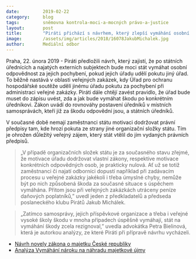 ```yaml
---
date:         2019-02-22
category:     blog
tags:         sněmovna kontrola-moci-a-mocných právo-a-justice
layout:       post
title:        "Piráti přichází s návrhem, který zlepší vymáhání osobní odpovědnosti úředníků za škodu"
image:        /assets/img/articles/2018/16078JakubMichalek.jpg
author:       Mediální odbor
---
```




Praha, 22. února 2019 - Piráti předložili návrh, který zajistí, že po státních úřednících a najatých externích subjektech bude moci stát vymáhat osobní odpovědnost za jejich pochybení, pokud jejich úřadu udělí pokutu jiný úřad. To běžně nastává v oblasti veřejných zakázek, kdy Úřad pro ochranu hospodářské soutěže udělí jinému úřadu pokutu za pochybení při administraci veřejné zakázky. Piráti dále chtějí zavést pravidlo, že úřad bude muset do zápisu uvést, zda a jak bude vymáhat škodu po konkrétním úředníkovi. Zákon uvádí do rovnováhy postavení úředníků v místních samosprávách, kteří již za škodu odpovědní jsou, a státních úředníků. 

V současné době nemají zaměstnanci státu motivaci dodržovat právní předpisy tam, kde hrozí pokuta ze strany jiné organizační složky státu. Tím je ohrožen důležitý veřejný zájem, který stát vtělil do jím vydaných právních předpisů. 

> „V případě organizačních složek státu je za současného stavu zřejmé, že motivace úřadu dodržovat vlastní zákony, respektive motivace konkrétních odpovědných osob, je prakticky nulová. Ať už se totiž zaměstnanci či najatí odborníci dopustí například při zadávacím procesu u veřejné zakázky jakékoli i třeba úmyslné chyby, nemůže být po nich způsobená škoda za současné situace s úspěchem vymáhána. Přitom jsou při veřejných zakázkách utráceny peníze daňových poplatníků,” uvedl jeden z předkladatelů a předseda poslaneckého klubu Pirátů Jakub Michálek.


> „Zatímco samosprávy, jejich příspěvkové organizace a třeba i veřejné vysoké školy škodu v mnoha případech úspěšně vymáhají, stát na vymáhání škody zcela rezignoval,” uvedla advokátka Petra Bielinová, která je autorkou analýzy, ze které Piráti při přípravě návrhu vycházeli.

* [Návrh novely zákona o majetku České republiky](http://www.psp.cz/sqw/text/tiskt.sqw?O=8&CT=406&CT1=0)
* [Analýza Vymáhání nároku na náhradu majetkové újmy](https://www.docdroid.net/5RKTOow/analyza.pdf#page=7)
